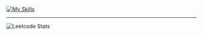 [![My Skills](https://skillicons.dev/icons?i=py,django,redis,rabbitmq,sqlite,postgres,postman,docker,html,bootstrap,linux,bash,git,github)](https://skillicons.dev)

___

![Leetcode Stats](https://leetcard.jacoblin.cool/n0fl3x)
